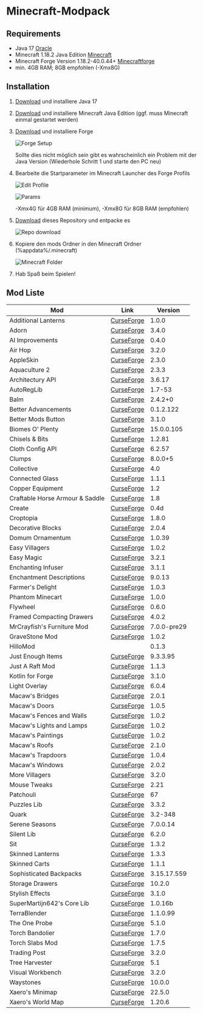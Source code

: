 # Minecraft-Modpack

## Requirements

- Java 17 [Oracle](https://www.oracle.com/java/technologies/downloads/#jdk17-windows)
- Minecraft 1.18.2 Java Edition [Minecraft](https://www.minecraft.net/de-de/download)
- Minecraft Forge Version 1.18.2-40.0.44+ [Minecraftforge](https://files.minecraftforge.net/net/minecraftforge/forge/index_1.18.2.html)
- min. 4GB RAM; 8GB empfohlen (-Xmx8G)

## Installation

1. [Download](https://www.oracle.com/java/technologies/downloads/#jdk17-windows) und installiere Java 17
2. [Download](https://www.minecraft.net/de-de/download) und installiere Minecraft Java Edition (ggf. muss Minecraft einmal gestartet werden)
3. [Download](https://files.minecraftforge.net/net/minecraftforge/forge/index_1.18.1.html) und installiere Forge

    ![Forge Setup](https://hillogames.de/forge-setup.PNG)

    Sollte dies nicht möglich sein gibt es wahrscheinlich ein Problem mit der Java Version (Wiederhole Schritt 1 und starte den PC neu)

4. Bearbeite die Startparameter im Minecraft Launcher des Forge Profils

    ![Edit Profile](https://hillogames.de/edit-profile.PNG)

    ![Params](https://hillogames.de/forge-params.PNG)

    -Xmx4G für 4GB RAM (minimum), -Xmx8G für 8GB RAM (empfohlen)

5. [Download](https://github.com/MrHillo/Minecraft-Modpack/archive/refs/heads/main.zip) dieses Repository und entpacke es

    ![Repo download](https://hillogames.de/download-git.PNG)

6. Kopiere den mods Ordner in den Minecraft Ordner (%appdata%/.minecraft)

    ![Minecraft Folder](https://hillogames.de/minecraft-folder.PNG)

7. Hab Spaß beim Spielen!

## Mod Liste

| Mod                             | Link                                                                                 | Version     |
| ------------------------------- | ------------------------------------------------------------------------------------ | ----------- |
| Additional Lanterns             | [CurseForge](https://www.curseforge.com/minecraft/mc-mods/additional-lanterns)       | 1.0.0       |
| Adorn                           | [CurseForge](https://www.curseforge.com/minecraft/mc-mods/adorn-for-forge)           | 3.4.0       |
| AI Improvements                 | [CurseForge](https://www.curseforge.com/minecraft/mc-mods/ai-improvements)           | 0.4.0       |
| Air Hop                         | [CurseForge](https://www.curseforge.com/minecraft/mc-mods/air-hop)                   | 3.2.0       |
| AppleSkin                       | [CurseForge](https://www.curseforge.com/minecraft/mc-mods/appleskin)                 | 2.3.0       |
| Aquaculture 2                   | [CurseForge](https://www.curseforge.com/minecraft/mc-mods/aquaculture)               | 2.3.3       |
| Architectury API                | [CurseForge](https://www.curseforge.com/minecraft/mc-mods/architectury-forge)        | 3.6.17      |
| AutoRegLib                      | [CurseForge](https://www.curseforge.com/minecraft/mc-mods/autoreglib)                | 1.7-53      |
| Balm                            | [CurseForge](https://www.curseforge.com/minecraft/mc-mods/balm)                      | 2.4.2+0     |
| Better Advancements             | [CurseForge](https://www.curseforge.com/minecraft/mc-mods/better-advancements)       | 0.1.2.122   |
| Better Mods Button              | [CurseForge](https://www.curseforge.com/minecraft/mc-mods/better-mods-button)        | 3.1.0       |
| Biomes O' Plenty                | [CurseForge](https://www.curseforge.com/minecraft/mc-mods/biomes-o-plenty)           | 15.0.0.105  |
| Chisels & Bits                  | [CurseForge](https://www.curseforge.com/minecraft/mc-mods/chisels-bits)              | 1.2.81      |
| Cloth Config API                | [CurseForge](https://www.curseforge.com/minecraft/mc-mods/cloth-config-forge)        | 6.2.57      |
| Clumps                          | [CurseForge](https://www.curseforge.com/minecraft/mc-mods/clumps)                    | 8.0.0+5     |
| Collective                      | [CurseForge](https://www.curseforge.com/minecraft/mc-mods/collective)                | 4.0         |
| Connected Glass                 | [CurseForge](https://www.curseforge.com/minecraft/mc-mods/connected-glass)           | 1.1.1       |
| Copper Equipment                | [CurseForge](https://www.curseforge.com/minecraft/mc-mods/copper-equipment-forge)    | 1.2         |
| Craftable Horse Armour & Saddle | [CurseForge](https://www.curseforge.com/minecraft/mc-mods/cha-s)                     | 1.8         |
| Create                          | [CurseForge](https://www.curseforge.com/minecraft/mc-mods/create)                    | 0.4d        |
| Croptopia                       | [CurseForge](https://www.curseforge.com/minecraft/mc-mods/croptopia-fabric)          | 1.8.0       |
| Decorative Blocks               | [CurseForge](https://www.curseforge.com/minecraft/mc-mods/decorative-blocks)         | 2.0.4       |
| Domum Ornamentum                | [CurseForge](https://www.curseforge.com/minecraft/mc-mods/domum-ornamentum)          | 1.0.39      |
| Easy Villagers                  | [CurseForge](https://www.curseforge.com/minecraft/mc-mods/easy-villagers)            | 1.0.2       |
| Easy Magic                      | [CurseForge](https://www.curseforge.com/minecraft/mc-mods/easy-magic)                | 3.2.1       |
| Enchanting Infuser              | [CurseForge](https://www.curseforge.com/minecraft/mc-mods/enchanting-infuser-forge)  | 3.1.1       |
| Enchantment Descriptions        | [CurseForge](https://www.curseforge.com/minecraft/mc-mods/enchantment-descriptions)  | 9.0.13      |
| Farmer's Delight                | [CurseForge](https://www.curseforge.com/minecraft/mc-mods/farmers-delight)           | 1.0.3       |
| Phantom Minecart                | [CurseForge](https://www.curseforge.com/minecraft/mc-mods/fix-my-minecart)           | 1.0.0       |
| Flywheel                        | [CurseForge](https://www.curseforge.com/minecraft/mc-mods/flywheel)                  | 0.6.0       |
| Framed Compacting Drawers       | [CurseForge](https://www.curseforge.com/minecraft/mc-mods/framed-compacting-drawers) | 4.0.2       |
| MrCrayfish's Furniture Mod      | [CurseForge](https://www.curseforge.com/minecraft/mc-mods/mrcrayfish-furniture-mod)  | 7.0.0-pre29 |
| GraveStone Mod                  | [CurseForge](https://www.curseforge.com/minecraft/mc-mods/gravestone-mod)            | 1.0.2       |
| HilloMod                        |                                                                                      | 0.1.3       |
| Just Enough Items               | [CurseForge](https://www.curseforge.com/minecraft/mc-mods/jei)                       | 9.3.3.95    |
| Just A Raft Mod                 | [CurseForge](https://www.curseforge.com/minecraft/mc-mods/just-a-raft-mod)           | 1.1.3       |
| Kotlin for Forge                | [CurseForge](https://www.curseforge.com/minecraft/mc-mods/kotlin-for-forge)          | 3.1.0       |
| Light Overlay                   | [CurseForge](https://www.curseforge.com/minecraft/mc-mods/light-overlay)             | 6.0.4       |
| Macaw's Bridges                 | [CurseForge](https://www.curseforge.com/minecraft/mc-mods/macaws-bridges)            | 2.0.1       |
| Macaw's Doors                   | [CurseForge](https://www.curseforge.com/minecraft/mc-mods/macaws-doors)              | 1.0.5       |
| Macaw's Fences and Walls        | [CurseForge](https://www.curseforge.com/minecraft/mc-mods/macaws-fences-and-walls)   | 1.0.2       |
| Macaw's Lights and Lamps        | [CurseForge](https://www.curseforge.com/minecraft/mc-mods/macaws-lights-and-lamps)   | 1.0.2       |
| Macaw's Paintings               | [CurseForge](https://www.curseforge.com/minecraft/mc-mods/macaws-paintings)          | 1.0.2       |
| Macaw's Roofs                   | [CurseForge](https://www.curseforge.com/minecraft/mc-mods/macaws-roofs)              | 2.1.0       |
| Macaw's Trapdoors               | [CurseForge](https://www.curseforge.com/minecraft/mc-mods/macaws-trapdoors)          | 1.0.4       |
| Macaw's Windows                 | [CurseForge](https://www.curseforge.com/minecraft/mc-mods/macaws-windows)            | 2.0.2       |
| More Villagers                  | [CurseForge](https://www.curseforge.com/minecraft/mc-mods/more-villagers)            | 3.2.0       |
| Mouse Tweaks                    | [CurseForge](https://www.curseforge.com/minecraft/mc-mods/mouse-tweaks)              | 2.21        |
| Patchouli                       | [CurseForge](https://www.curseforge.com/minecraft/mc-mods/patchouli)                 | 67          |
| Puzzles Lib                     | [CurseForge](https://www.curseforge.com/minecraft/mc-mods/puzzles-lib)               | 3.3.2       |
| Quark                           | [CurseForge](https://www.curseforge.com/minecraft/mc-mods/quark)                     | 3.2-348     |
| Serene Seasons                  | [CurseForge](https://www.curseforge.com/minecraft/mc-mods/serene-seasons)            | 7.0.0.14    |
| Silent Lib                      | [CurseForge](https://www.curseforge.com/minecraft/mc-mods/silent-lib)                | 6.2.0       |
| Sit                             | [CurseForge](https://www.curseforge.com/minecraft/mc-mods/sit)                       | 1.3.2       |
| Skinned Lanterns                | [CurseForge](https://www.curseforge.com/minecraft/mc-mods/skinned-lanterns)          | 1.3.3       |
| Skinned Carts                   | [CurseForge](https://www.curseforge.com/minecraft/mc-mods/skinned-carts)             | 1.1.1       |
| Sophisticated Backpacks         | [CurseForge](https://www.curseforge.com/minecraft/mc-mods/sophisticated-backpacks)   | 3.15.17.559 |
| Storage Drawers                 | [CurseForge](https://www.curseforge.com/minecraft/mc-mods/storage-drawers)           | 10.2.0      |
| Stylish Effects                 | [CurseForge](https://www.curseforge.com/minecraft/mc-mods/stylish-effects)           | 3.1.0       |
| SuperMartijn642's Core Lib      | [CurseForge](https://www.curseforge.com/minecraft/mc-mods/supermartijn642s-core-lib) | 1.0.16b     |
| TerraBlender                    | [CurseForge](https://www.curseforge.com/minecraft/mc-mods/terrablender)              | 1.1.0.99    |
| The One Probe                   | [CurseForge](https://www.curseforge.com/minecraft/mc-mods/the-one-probe)             | 5.1.0       |
| Torch Bandolier                 | [CurseForge](https://www.curseforge.com/minecraft/mc-mods/torch-bandolier)           | 1.7.0       |
| Torch Slabs Mod                 | [CurseForge](https://www.curseforge.com/minecraft/mc-mods/torchslabs-mod)            | 1.7.5       |
| Trading Post                    | [CurseForge](https://www.curseforge.com/minecraft/mc-mods/trading-post)              | 3.2.0       |
| Tree Harvester                  | [CurseForge](https://www.curseforge.com/minecraft/mc-mods/tree-harvester)            | 5.1         |
| Visual Workbench                | [CurseForge](https://www.curseforge.com/minecraft/mc-mods/visual-workbench)          | 3.2.0       |
| Waystones                       | [CurseForge](https://www.curseforge.com/minecraft/mc-mods/waystones)                 | 10.0.0      |
| Xaero's Minimap                 | [CurseForge](https://www.curseforge.com/minecraft/mc-mods/xaeros-minimap)            | 22.5.0      |
| Xaero's World Map               | [CurseForge](https://www.curseforge.com/minecraft/mc-mods/xaeros-world-map)          | 1.20.6      |

